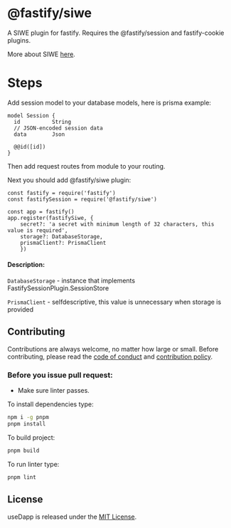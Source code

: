 # @fastify/siwe

A SIWE plugin for fastify. Requires the @fastify/session and fastify-cookie plugins.

More about SIWE [here](https://login.xyz/).

# Steps

Add session model to your database models, here is prisma example:

```tsx
model Session {
  id          String
  // JSON-encoded session data
  data        Json

  @@id([id])
}
```

Then add request routes from module to your routing.

Next you should add @fastify/siwe plugin:

```tsx
const fastify = require('fastify')
const fastifySession = require('@fastify/siwe')

const app = fastify()
app.register(fastifySiwe, {
    secret?: 'a secret with minimum length of 32 characters, this value is required',
    storage?: DatabaseStorage,
    prismaClient?: PrismaClient
    })
```

#### Description:

`DatabaseStorage` - instance that implements FastifySessionPlugin.SessionStore

`PrismaClient` - selfdescriptive, this value is unnecessary when storage is provided

## Contributing

Contributions are always welcome, no matter how large or small. Before contributing, please read the [code of conduct](https://github.com/TrueFiEng/fastify-siwe/main/CODE_OF_CONDUCT.md) and [contribution policy](https://github.com/TrueFiEng/fastify-siwe/main/CONTRIBUTION.md).

### Before you issue pull request:

* Make sure linter passes.

To install dependencies type:

```sh
npm i -g pnpm
pnpm install
```

To build project:
```sh
pnpm build
```

To run linter type:
```sh
pnpm lint
```

## License

useDapp is released under the [MIT License](https://opensource.org/licenses/MIT).
